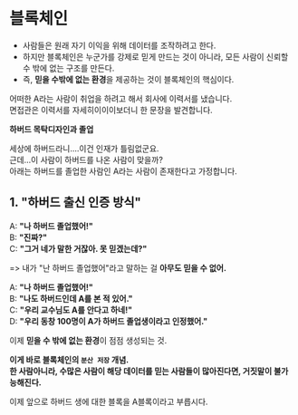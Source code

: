 # 블록체인

- 사람들은 원래 자기 이익을 위해 데이터를 조작하려고 한다.
- 하지만 블록체인은 누군가를 강제로 믿게 만드는 것이 아니라, 모든 사람이 신뢰할 수 밖에 없는 구조를 만든다.
- 즉, **믿을 수밖에 없는 환경**을 제공하는 것이 블록체인의 핵심이다.

어떠한 A라는 사람이 취업을 하려고 해서 회사에 이력서를 냈습니다.  
면접관은 이력서를 자세히이이이보더니 한 문장을 발견합니다.

**하버드 목탁디자인과 졸업**

세상에 하버드라니....이건 인재가 틀림없군요.  
근데...이 사람이 하버드를 나온 사람이 맞을까?  
아래는 하버드를 졸업한 사람인 A라는 사람이 존재한다고 가정합니다.

## 1. "하버드 출신 인증 방식"

A: **"나 하버드 졸업했어!"**  
B: **"진짜?"**  
C: **"그거 네가 말한 거잖아. 못 믿겠는데?"**

=> 내가 "난 하버드 졸업했어"라고 말하는 걸 **아무도 믿을 수 없어.**

A: **"나 하버드 졸업했어!"**  
B: **"나도 하버드인데 A를 본 적 있어."**  
C: **"우리 교수님도 A를 안다고 하네!"**  
D: **"우리 동창 100명이 A가 하버드 졸업생이라고 인정했어."**

이제 **믿을 수 밖에 없는 환경**이 점점 생성되는 것.

**이게 바로 블록체인의 `분산 저장` 개념.**  
**한 사람아니라, 수많은 사람이 해당 데이터를 믿는 사람들이 많아진다면, 거짓말이 불가능해진다.**

이제 앞으로 하버드 생에 대한 블록을 A블록이라고 부릅시다.
